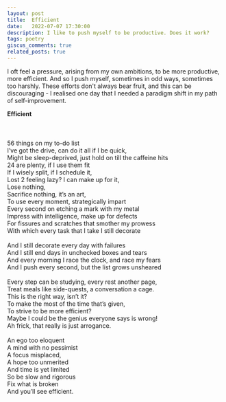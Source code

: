 ```yaml
---
layout: post
title:  Efficient
date:   2022-07-07 17:30:00
description: I like to push myself to be productive. Does it work?
tags: poetry
giscus_comments: true
related_posts: true
---
```

I oft feel a pressure, arising from my own ambitions, to be more productive, more efficient. And so I push myself, sometimes in odd ways, sometimes too harshly. These efforts don't always bear fruit, and this can be discouraging - I realised one day that I needed a paradigm shift in my path of self-improvement.

<div class="poem">
<b>Efficient</b><br><br><br><br>56 things on my to-do list<br>I’ve got the drive, can do it all if I be quick,<br>Might be sleep-deprived, just hold on till the caffeine hits<br>24 are plenty, if I use them fit<br>If I wisely split, if I schedule it,<br>Lost 2 feeling lazy? I can make up for it,<br>Lose nothing,<br>Sacrifice nothing, it’s an art,<br>To use every moment, strategically impart<br>Every second on etching a mark with my metal<br>Impress with intelligence, make up for defects<br>For fissures and scratches that smother my prowess<br>With which every task that I take I still decorate<br><br>And I still decorate every day with failures<br>And I still end days in unchecked boxes and tears<br>And every morning I race the clock, and race my fears<br>And I push every second, but the list grows unsheared<br><br>Every step can be studying, every rest another page,<br>Treat meals like side-quests, a conversation a cage.<br>This is the right way, isn’t it?<br>To make the most of the time that’s given,<br>To strive to be more efficient?<br>Maybe I could be the genius everyone says is wrong!<br>Ah frick, that really is just arrogance.<br><br>An ego too eloquent<br>A mind with no pessimist<br>A focus misplaced,<br>A hope too unmerited<br>And time is yet limited<br>So be slow and rigorous<br>Fix what is broken<br>And you’ll see efficient.<br></div>